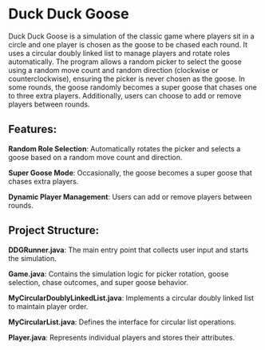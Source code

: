 # Duck Duck Goose
Duck Duck Goose is a simulation of the classic game where players sit in a circle and one player is chosen as the goose to be chased each round. It uses a circular doubly linked list to manage players and rotate roles automatically. The program allows a random picker to select the goose using a random move count and random direction (clockwise or counterclockwise), ensuring the picker is never chosen as the goose. In some rounds, the goose randomly becomes a super goose that chases one to three extra players. Additionally, users can choose to add or remove players between rounds.

## Features:


**Random Role Selection**: Automatically rotates the picker and selects a goose based on a random move count and direction.

**Super Goose Mode**: Occasionally, the goose becomes a super goose that chases extra players.

**Dynamic Player Management**: Users can add or remove players between rounds.

## Project Structure:


**DDGRunner.java**: The main entry point that collects user input and starts the simulation.

**Game.java**: Contains the simulation logic for picker rotation, goose selection, chase outcomes, and super goose behavior.

**MyCircularDoublyLinkedList.java**: Implements a circular doubly linked list to maintain player order.

**MyCircularList.java**: Defines the interface for circular list operations.

**Player.java**: Represents individual players and stores their attributes.

